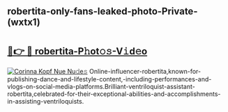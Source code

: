 ## robertita-only-fans​-leaked-photo​-Private-(wxtx1)


# <h2><a href="https://mediaupload.pro?title=robertita&ref=git">🔗👉 🔴 robertita-P𝚑ot𝚘𝚜-V𝚒d𝚎o</a></h2>

[![Corinna Kopf Nue Nu𝚍e𝚜](https://i.imgur.com/0qMVB7G.gif)](https://mediaupload.pro?title=robertita&ref=git)
Online-influencer-robertita,known-for-publishing-dance-and-lifestyle-content,-including-performances-and-vlogs-on-social-media-platforms.Brilliant-ventriloquist-assistant-robertita,celebrated-for-their-exceptional-abilities-and-accomplishments-in-assisting-ventriloquists.  